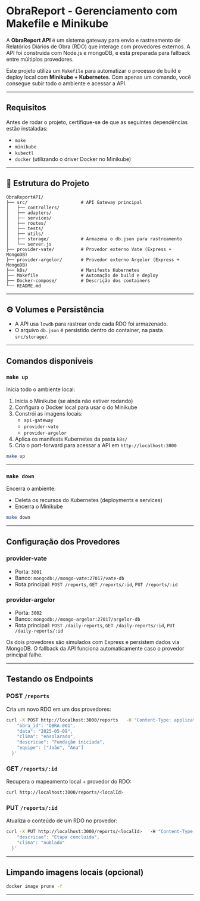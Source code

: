 
# ObraReport - Gerenciamento com Makefile e Minikube

A **ObraReport API** é um sistema gateway para envio e rastreamento de Relatórios Diários de Obra (RDO) que interage com provedores externos. A API foi construída com Node.js e mongoDB, e está preparada para fallback entre múltiplos provedores.

Este projeto utiliza um `Makefile` para automatizar o processo de build e deploy local com **Minikube + Kubernetes**. Com apenas um comando, você consegue subir todo o ambiente e acessar a API.

---

## Requisitos

Antes de rodar o projeto, certifique-se de que as seguintes dependências estão instaladas:

- `make`
- `minikube`
- `kubectl`
- `docker` (utilizando o driver Docker no Minikube)

---

## 📁 Estrutura do Projeto

```
ObraReportAPI/
├── src/                    # API Gateway principal
│   ├── controllers/
│   ├── adapters/
│   ├── services/
│   ├── routes/
│   ├── tests/
│   ├── utils/
│   ├── storage/            # Armazena o db.json para rastreamento
│   └── server.js
├── provider-vate/          # Provedor externo Vate (Express + MongoDB)
├── provider-argelor/       # Provedor externo Argelor (Express + MongoDB)
├── k8s/                    # Manifests Kubernetes
├── Makefile                # Automação de build e deploy
├── Docker-compose/         # Descrição dos containers
└── README.md

```
---

## ⚙️ Volumes e Persistência

- A API usa `lowdb` para rastrear onde cada RDO foi armazenado.
- O arquivo `db.json` é persistido dentro do container, na pasta `src/storage/`.

---

## Comandos disponíveis

### `make up`

Inicia todo o ambiente local:

1. Inicia o Minikube (se ainda não estiver rodando)
2. Configura o Docker local para usar o do Minikube
3. Constrói as imagens locais:
   - `api-gateway`
   - `provider-vate`
   - `provider-argelor`
4. Aplica os manifests Kubernetes da pasta `k8s/`
5. Cria o port-forward para acessar a API em `http://localhost:3000`

```bash
make up
```

---

### `make down`

Encerra o ambiente:

- Deleta os recursos do Kubernetes (deployments e services)
- Encerra o Minikube

```bash
make down
```
---

## Configuração dos Provedores

### provider-vate

- Porta: `3001`
- Banco: `mongodb://mongo-vate:27017/vate-db`
- Rota principal: `POST /reports`, `GET /reports/:id`, `PUT /reports/:id`

### provider-argelor

- Porta: `3002`
- Banco: `mongodb://mongo-argelor:27017/argelor-db`
- Rota principal: `POST /daily-reports`, `GET /daily-reports/:id`, `PUT /daily-reports/:id`

Os dois provedores são simulados com Express e persistem dados via MongoDB. O fallback da API funciona automaticamente caso o provedor principal falhe.

---
## Testando os Endpoints

### POST `/reports`

Cria um novo RDO em um dos provedores:

```bash
curl -X POST http://localhost:3000/reports   -H "Content-Type: application/json"   -d '{
    "obra_id": "OBRA-001",
    "data": "2025-05-09",
    "clima": "ensolarado",
    "descricao": "Fundação iniciada",
    "equipe": ["João", "Ana"]
  }'
```

### GET `/reports/:id`

Recupera o mapeamento local + provedor do RDO:

```bash
curl http://localhost:3000/reports/<localId>
```

### PUT `/reports/:id`

Atualiza o conteúdo de um RDO no provedor:

```bash
curl -X PUT http://localhost:3000/reports/<localId>   -H "Content-Type: application/json"   -d '{
    "descricao": "Etapa concluída",
    "clima": "nublado"
  }'
```

---

## Limpando imagens locais (opcional)

```bash
docker image prune -f
```

---
